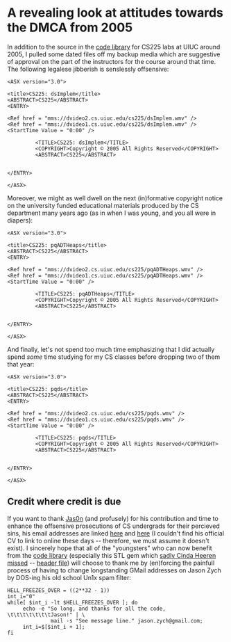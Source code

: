 # A revealing look at attitudes towards the DMCA from 2005

In addition to the source in the [code library]() for 
CS225 labs at UIUC around 2005, I pulled some dated files 
off my backup media which are suggestive of approval on the 
part of the instructors for the course around that time. 
The following legalese jibberish is senslessly offsensive: 
```
<ASX version="3.0">

<title>CS225: dsImplem</title>
<ABSTRACT>CS225</ABSTRACT>
<ENTRY>

<Ref href = "mms://dvideo2.cs.uiuc.edu/cs225/dsImplem.wmv" />
<Ref href = "mms://dvideo1.cs.uiuc.edu/cs225/dsImplem.wmv" />
<StartTime Value = "0:00" />

         <TITLE>CS225: dsImplem</TITLE>
         <COPYRIGHT>Copyright © 2005 All Rights Reserved</COPYRIGHT>
         <ABSTRACT>CS225</ABSTRACT>


</ENTRY>

</ASX>
```
Moreover, we might as well dwell on the next (in)formative copyright 
notice on the university funded educational materials 
produced by the CS department many years ago (as in when I was 
young, and you all were in diapers): 
```
<ASX version="3.0">

<title>CS225: pqADTHeaps</title>
<ABSTRACT>CS225</ABSTRACT>
<ENTRY>

<Ref href = "mms://dvideo2.cs.uiuc.edu/cs225/pqADTHeaps.wmv" />
<Ref href = "mms://dvideo1.cs.uiuc.edu/cs225/pqADTHeaps.wmv" />
<StartTime Value = "0:00" />

         <TITLE>CS225: pqADTHeaps</TITLE>
         <COPYRIGHT>Copyright © 2005 All Rights Reserved</COPYRIGHT>
         <ABSTRACT>CS225</ABSTRACT>


</ENTRY>

</ASX>
```
And finally, let's not spend too much time emphasizing that I 
did actually spend *some* time studying for my CS classes 
before dropping two of them that year: 
```
<ASX version="3.0">

<title>CS225: pqds</title>
<ABSTRACT>CS225</ABSTRACT>
<ENTRY>

<Ref href = "mms://dvideo2.cs.uiuc.edu/cs225/pqds.wmv" />
<Ref href = "mms://dvideo1.cs.uiuc.edu/cs225/pqds.wmv" />
<StartTime Value = "0:00" />

         <TITLE>CS225: pqds</TITLE>
         <COPYRIGHT>Copyright © 2005 All Rights Reserved</COPYRIGHT>
         <ABSTRACT>CS225</ABSTRACT>


</ENTRY>

</ASX>
```

## Credit where credit is due

If you want to thank [Jas0n](local-documents/ThankingJasonForHisHacking.md) 
(and profusely) for his contribution and 
time to enhance the offsensive prosecutions of CS undergrads for their 
percieved sins, his email addresses are linked 
[here](mailto:Jason.Zych@gmail.com) and [here](mailto:jzych3@gmail.com) 
(I couldn't find his official CV to link to online these days -- therefore, 
we must assume it doesn't exist). I sincerely hope that all of the 
"youngsters" who can now benefit from the [code library](code-library-sources/) 
(especially this STL gem which [sadly Cinda Heeren missed](code-library-sources/03-c++generic/_c++stdvector/vector225.cpp) -- 
[header file](code-library-sources/03-c++generic/_c++stdvector/vector225.h)) 
will choose to thank me by (en)forcing the painfull process of having to change 
longstanding GMail addresses on Jason Zych by DOS-ing his 
old school Un1x spam filter: 
```
HELL_FREEZES_OVER = ((2**32 - 1))
int_i="0"
while[ $int_i -lt $HELL_FREEZES_OVER ]; do
     echo -e "So long, and thanks for all the code, \t\t\t\t\t\t\tJason!" | \
              mail -s "See message line." jason.zych@gmail.com;
     int_i=$[$int_i + 1];
fi
```
